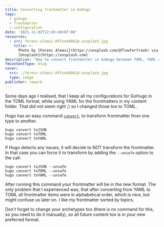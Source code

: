 ```yaml
---
title: Converting frontmatter in GoHugo
tags:
  - gohugo
  - frontmatter
  - configuration
date: '2021-11-02T22:49:49+07:00'
resources:
  - src: ferenc-almasi-HfFoo4d061A-unsplash.jpg
    title: >-
      Photo by [Ferenc Almasi](https://unsplash.com/@flowforfrank) via
      [Unsplash](https://unsplash.com)
description: 'How to convert frontmatter in GoHugo between TOML, YAML and JSON.'
fmContentType: blog
cover:
  src: ./ferenc-almasi-HfFoo4d061A-unsplash.jpg
  type: image
publisher: rework
---
```


Some days ago I realised, that I keep all my configurations for GoHugo in the TOML format, while using YAML for the frontmatters in my content folder. That did not seem right ;) so I changed those too to TOML.

Hugo has an easy command [`convert`](https://gohugo.io/commands/hugo_convert/), to transform frontmatter from one type to another.

```shell {lineAnchors=code1}
hugo convert toJSON
hugo convert toTOML
hugo convert toYAML
```

If Hugo detects any issues, it will decide to NOT transform the frontmatter. In that case you can force it to transform by adding the `--unsafe` option to the call:

```shell {lineAnchors=code2}
hugo convert toJSON --unsafe
hugo convert toTOML --unsafe
hugo convert toYAML --unsafe
```

After running this command your frontmatter will be in the new format. The only problem that I experienced was, that after converting from YAML to TOML all frontmatter items were in alphabetical order, which is nice, but might confuse us later on. I like my frontmatter sorted by topics.

Don't forget to change your archetypes too (there is no command for this, so you need to do it manually), so all future content too is in your new preferred format.
